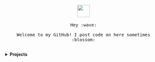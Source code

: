 <p align="center">
  <img src="https://github.com/thomaswang/thomaswang/raw/master/octorobot.gif" width="40px">
  <br><br>
  <samp>
    Hey :wave:
    <br><br>
    Welcome to my GitHub! I post code on here sometimes :blossom:
  </samp>
</p>

<br>

<details>
  <summary><b>Projects</b></summary>
  <ul>
    <li><a href="https://vaxnow.org">VaxNow</a>: Modern immunization schedule mobile app designed for the general public.</li>
    <li><a href="https://dormdev.com">DormDev</a>: A student developer platform</li>
    <li><a href="https://studentstat.us">Student Status</a>: A student verification service</li>
  </ul>
</details>
